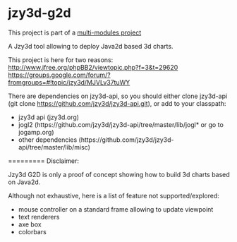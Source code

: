 jzy3d-g2d
=========

This project is part of a <a href="https://github.com/jzy3d/jzy3d-master">multi-modules project</a>

A Jzy3d tool allowing to deploy Java2d based 3d charts.

This project is here for two reasons:
http://www.jfree.org/phpBB2/viewtopic.php?f=3&t=29620
https://groups.google.com/forum/?fromgroups=#!topic/jzy3d/MJVLv37tuWY
 
There are dependencies on jzy3d-api, so you should either clone jzy3d-api (git clone https://github.com/jzy3d/jzy3d-api.git), or add to your classpath:
<ul>
<li>jzy3d api (jzy3d.org)
<li>jogl2 (https://github.com/jzy3d/jzy3d-api/tree/master/lib/jogl* or go to jogamp.org)
<li>other dependencies (https://github.com/jzy3d/jzy3d-api/tree/master/lib/misc)
</ul>

=========
Disclaimer:

Jzy3d G2D is only a proof of concept showing how to build 3d charts based on Java2d.

Although not exhaustive, here is a list of feature not supported/explored:

<ul>
<li>mouse controller on a standard frame allowing to update viewpoint
<li>text renderers
<li>axe box
<li>colorbars
</ul>




